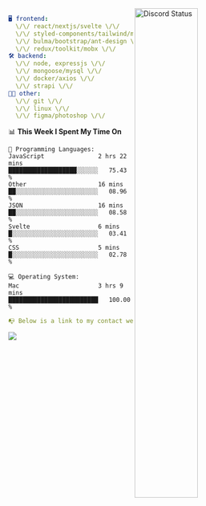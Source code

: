 
<a href="https://discord.com/users/279302975371870218" target="_blank">
    <img width="50%" align="right" alt="Discord Status" src="https://lanyard.cnrad.dev/api/279302975371870218?bg=161B22&borderRadius=5px%205px%200%200&hideTimestamp=true&idleMessage=Just%20chillin%27%20at%20the%20moment&animated=true">
</a>

```yaml
🖥️ frontend: 
  \/\/ react/nextjs/svelte \/\/
  \/\/ styled-components/tailwind/mui/
  \/\/ bulma/bootstrap/ant-design \/\/
  \/\/ redux/toolkit/mobx \/\/
🛠 backend: 
  \/\/ node, expressjs \/\/
  \/\/ mongoose/mysql \/\/
  \/\/ docker/axios \/\/
  \/\/ strapi \/\/
👨‍💻 other: 
  \/\/ git \/\/ 
  \/\/ linux \/\/
  \/\/ figma/photoshop \/\/
```
<!--START_SECTION:waka-->
📊 **This Week I Spent My Time On** 

```text
💬 Programming Languages: 
JavaScript               2 hrs 22 mins       ███████████████████░░░░░░   75.43 % 
Other                    16 mins             ██░░░░░░░░░░░░░░░░░░░░░░░   08.96 % 
JSON                     16 mins             ██░░░░░░░░░░░░░░░░░░░░░░░   08.58 % 
Svelte                   6 mins              █░░░░░░░░░░░░░░░░░░░░░░░░   03.41 % 
CSS                      5 mins              █░░░░░░░░░░░░░░░░░░░░░░░░   02.78 % 

💻 Operating System: 
Mac                      3 hrs 9 mins        █████████████████████████   100.00 % 
```


<!--END_SECTION:waka-->
```yaml
📭 Below is a link to my contact website 
```
<a href="https://vk.cc/cg0vfb" target="_black"> <img src="https://img.shields.io/badge/website-161B22?style=for-the-badge&logo=About.me&logoColor=white"></img> <a/>
